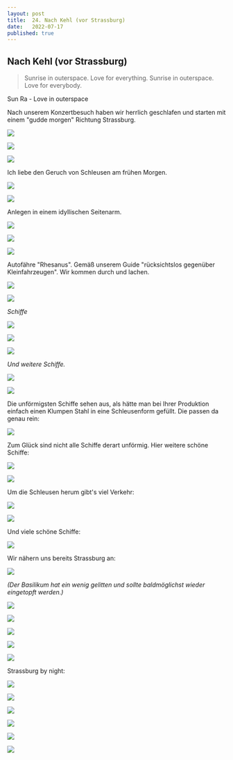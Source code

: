 ```yaml
---
layout: post
title:  24. Nach Kehl (vor Strassburg)
date:   2022-07-17
published: true
---
```


##  Nach Kehl (vor Strassburg) ##

> Sunrise in outerspace. Love for everything.
Sunrise in outerspace. Love for everybody.

Sun Ra - Love in outerspace

Nach unserem Konzertbesuch haben wir herrlich geschlafen und starten mit einem "gudde morgen" Richtung Strassburg.

![](/img/20220717_ms_res_kehl_0.jpg)

![](/img/20220717_ms_res_kehl_1.jpg)

![](/img/20220717_ms_res_kehl_2.jpg)

Ich liebe den Geruch von Schleusen am frühen Morgen.

![](/img/20220717_ms_res_kehl_3.jpg)

![](/img/20220717_ms_res_kehl_4.jpg)

Anlegen in einem idyllischen Seitenarm.

![](/img/20220717_ms_res_kehl_5.jpg)

![](/img/20220717_ms_res_kehl_6.jpg)

![](/img/20220717_ms_res_kehl_7.jpg)

Autofähre "Rhesanus". Gemäß unserem Guide "rücksichtslos gegenüber Kleinfahrzeugen".
Wir kommen durch und lachen.

![](/img/20220717_ms_res_kehl_8.jpg)

![](/img/20220717_ms_res_kehl_9.jpg)

*Schiffe*

![](/img/20220717_ms_res_kehl_10.jpg)

![](/img/20220717_ms_res_kehl_11.jpg)

![](/img/20220717_ms_res_kehl_12.jpg)

*Und weitere Schiffe.*

![](/img/20220717_ms_res_kehl_13.jpg)

![](/img/20220717_ms_res_kehl_14.jpg)

Die unförmigsten Schiffe sehen aus, als hätte man bei Ihrer Produktion einfach einen Klumpen Stahl in eine Schleusenform gefüllt.
Die passen da genau rein:

![](/img/20220717_ms_res_kehl_15.jpg)

Zum Glück sind nicht alle Schiffe derart unförmig. Hier weitere schöne Schiffe:

![](/img/20220717_ms_res_kehl_16.jpg)

![](/img/20220717_ms_res_kehl_17.jpg)

Um die Schleusen herum gibt's viel Verkehr:

![](/img/20220717_ms_res_kehl_18.jpg)

![](/img/20220717_ms_res_kehl_19.jpg)

Und viele schöne Schiffe:

![](/img/20220717_ms_res_kehl_21.jpg)

Wir nähern uns bereits Strassburg an:

![](/img/20220717_ms_res_kehl_22.jpg)

*(Der Basilikum hat ein wenig gelitten und sollte baldmöglichst wieder eingetopft werden.)*

![](/img/20220717_ms_res_kehl_23.jpg)

![](/img/20220717_ms_res_kehl_24.jpg)

![](/img/20220717_ms_res_kehl_25.jpg)

![](/img/20220717_ms_res_kehl_26.jpg)

![](/img/20220717_ms_res_kehl_27.jpg)

Strassburg by night:

![](/img/20220717_ms_res_kehl_28.jpg)

![](/img/20220717_ms_res_kehl_29.jpg)

![](/img/20220717_ms_res_kehl_30.jpg)

![](/img/20220717_ms_res_kehl_31.jpg)

![](/img/20220717_ms_res_kehl_32.jpg)

![](/img/20220717_ms_res_kehl_33.jpg)
